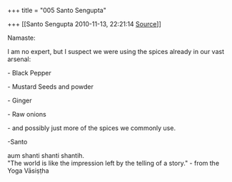 +++
title = "005 Santo Sengupta"

+++
[[Santo Sengupta	2010-11-13, 22:21:14 [Source](https://groups.google.com/g/samskrita/c/rnDwKLTVuTM)]]



Namaste:

  

I am no expert, but I suspect we were using the spices already in our vast arsenal:

  

\- Black Pepper

\- Mustard Seeds and powder

\- Ginger

\- Raw onions

\- and possibly just more of the spices we commonly use.

  
-Santo

  
aum shanti shanti shantih.  
"The world is like the impression left by the telling of a story." - from the Yoga Vāsiṣṭha  
  

